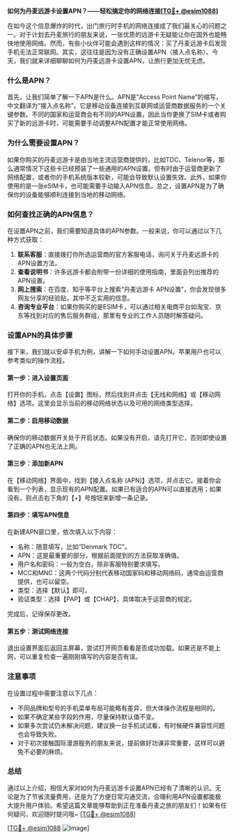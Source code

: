 **如何为丹麦远游卡设置APN？——轻松搞定你的网络连接[[TG💪+ @esim1088](https://t.me/s/esim1088)]**

在如今这个信息爆炸的时代，出门旅行时手机的网络连接成了我们最关心的问题之一。对于计划去丹麦旅行的朋友来说，一张优质的远游卡无疑能让你在国外也能畅快地使用网络。然而，有些小伙伴可能会遇到这样的情况：买了丹麦远游卡后发现手机无法正常联网。其实，这往往是因为没有正确设置APN（接入点名称）。今天，我们就来详细聊聊如何为丹麦远游卡设置APN，让旅行更加无忧无虑。

### 什么是APN？

首先，让我们简单了解一下APN是什么。APN是“Access Point Name”的缩写，中文翻译为“接入点名称”。它是移动设备连接到互联网或运营商数据服务的一个关键参数。不同的国家和运营商会有不同的APN设置，因此当你更换了SIM卡或者购买了新的远游卡时，可能需要手动调整APN配置才能正常使用网络。

### 为什么需要设置APN？

如果你购买的丹麦远游卡是由当地主流运营商提供的，比如TDC、Telenor等，那么通常情况下这些卡已经预装了一些通用的APN设置。但有时由于运营商更新了网络配置，或者你的手机系统版本较新，可能会导致默认设置失效。此外，如果你使用的是一张eSIM卡，也可能需要手动输入APN信息。总之，设置APN是为了确保你的设备能够顺利连接到当地的移动网络。

### 如何查找正确的APN信息？

在设置APN之前，我们需要知道具体的APN参数。一般来说，你可以通过以下几种方式获取：

1. **联系客服**：直接拨打你所选运营商的官方客服电话，询问关于丹麦远游卡的APN设置方法。
2. **查看说明书**：许多远游卡都会附带一份详细的使用指南，里面会列出推荐的APN设置。
3. **网上搜索**：在百度、知乎等平台上搜索“丹麦远游卡 APN设置”，你会发现很多网友分享的经验贴，其中不乏实用的信息。
4. **咨询专业平台**：如果你购买的是ESIM卡，可以通过相关电商平台如淘宝、京东等找到对应的售后服务群组，那里有专业的工作人员随时解答疑问。

### 设置APN的具体步骤

接下来，我们就以安卓手机为例，讲解一下如何手动设置APN。苹果用户也可以参考类似的操作流程。

#### 第一步：进入设置页面

打开你的手机，点击【设置】图标，然后找到并点击【无线和网络】或【移动网络】选项。这里会显示当前的移动网络状态以及可用的网络类型选择。

#### 第二步：启用移动数据

确保你的移动数据开关处于开启状态。如果没有开启，请先打开它，否则即使设置了正确的APN也无法上网。

#### 第三步：添加新APN

在【移动网络】界面中，找到【接入点名称 (APN)】选项，并点击它。接着你会看到一个列表，显示现有的APN配置。如果已有适合的APN可以直接选用；如果没有，则点击右下角的【+】号按钮来新增一条记录。

#### 第四步：填写APN信息

在新建APN窗口里，依次填入以下内容：
- 名称：随意填写，比如“Denmark TDC”。
- APN：这是最重要的部分，根据前面提到的方法获取准确值。
- 用户名和密码：一般为空白，除非客服特别要求填写。
- MCC和MNC：这两个代码分别代表移动国家码和移动网络码，通常由运营商提供，也可以留空。
- 类型：选择【默认】即可。
- 验证类型：选择【PAP】或【CHAP】，具体取决于运营商的规定。

完成后，记得保存更改。

#### 第五步：测试网络连接

退出设置界面后返回主屏幕，尝试打开网页看看是否成功加载。如果还是不能上网，可以重复检查一遍刚刚填写的内容是否有误。

### 注意事项

在设置过程中需要注意以下几点：
- 不同品牌和型号的手机菜单布局可能略有差异，但大体操作流程是相同的。
- 如果不确定某些字段的作用，尽量保持默认值不变。
- 如果多次尝试仍未解决问题，建议换一台手机试试看，有时候硬件兼容性问题也会导致失败。
- 对于初次接触国际漫游服务的朋友来说，提前做好功课非常重要，这样可以避免不必要的麻烦。

### 总结

通过以上介绍，相信大家对如何为丹麦远游卡设置APN已经有了清晰的认识。无论是为了节省流量费用，还是为了方便日常沟通交流，合理利用APN设置都能极大提升用户体验。希望这篇文章能够帮助到正在准备丹麦之旅的朋友们！如果有任何疑问，欢迎随时提问哦~ [[TG💪+ @esim1088](https://t.me/s/esim1088)]

[[TG💪+ @esim1088](https://t.me/s/esim1088) ![Image](https://i.postimg.cc/4NQfJmqS/Snipaste-2025-05-13-00-14-12.png)]